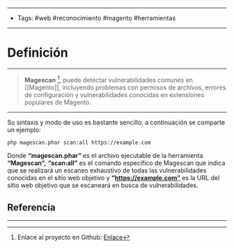 ----
- Tags: #web #reconocimiento #magento #herramientas 
----

# Definición
----
> **Magescan** [^1], puede detectar vulnerabilidades comunes en [[Magento]], incluyendo problemas con permisos de archivos, errores de configuración y vulnerabilidades conocidas en extensiones populares de Magento.

---
Su sintaxis y modo de uso es bastante sencillo, a continuación se comparte un ejemplo:
```bash
php magescan.phar scan:all https://example.com
```

Donde **“magescan.phar”** es el archivo ejecutable de la herramienta **“Magescan“,**  **“scan:all”** es el comando específico de Magescan que indica que se realizará un escaneo exhaustivo de todas las vulnerabilidades conocidas en el sitio web objetivo y **“https://example.com”** es la URL del sitio web objetivo que se escaneará en busca de vulnerabilidades.

## Referencia
---
 [^1]: Enlace al proyecto en Github: [Enlace](https://github.com/steverobbins/magescan)